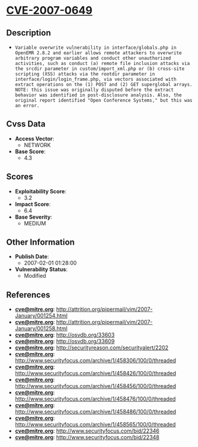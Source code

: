 
# [CVE-2007-0649](http://attrition.org/pipermail/vim/2007-January/001254.html)

## Description

- `Variable overwrite vulnerability in interface/globals.php in OpenEMR 2.8.2 and earlier allows remote attackers to overwrite arbitrary program variables and conduct other unauthorized activities, such as conduct (a) remote file inclusion attacks via the srcdir parameter in custom/import_xml.php or (b) cross-site scripting (XSS) attacks via the rootdir parameter in interface/login/login_frame.php, via vectors associated with extract operations on the (1) POST and (2) GET superglobal arrays.  NOTE: this issue was originally disputed before the extract behavior was identified in post-disclosure analysis. Also, the original report identified "Open Conference Systems," but this was an error.`

## Cvss Data

- **Access Vector**:
  - NETWORK
- **Base Score**:
  - 4.3

## Scores

- **Exploitability Score**:
  - 3.2
- **Impact Score**:
  - 6.4
- **Base Severity**:
  - MEDIUM

## Other Information

- **Publish Date**:
  - 2007-02-01 01:28:00
- **Vulnerability Status**:
  - Modified

## References

- **cve@mitre.org**: http://attrition.org/pipermail/vim/2007-January/001254.html
- **cve@mitre.org**: http://attrition.org/pipermail/vim/2007-January/001258.html
- **cve@mitre.org**: http://osvdb.org/33603
- **cve@mitre.org**: http://osvdb.org/33609
- **cve@mitre.org**: http://securityreason.com/securityalert/2202
- **cve@mitre.org**: http://www.securityfocus.com/archive/1/458306/100/0/threaded
- **cve@mitre.org**: http://www.securityfocus.com/archive/1/458426/100/0/threaded
- **cve@mitre.org**: http://www.securityfocus.com/archive/1/458456/100/0/threaded
- **cve@mitre.org**: http://www.securityfocus.com/archive/1/458476/100/0/threaded
- **cve@mitre.org**: http://www.securityfocus.com/archive/1/458486/100/0/threaded
- **cve@mitre.org**: http://www.securityfocus.com/archive/1/458565/100/0/threaded
- **cve@mitre.org**: http://www.securityfocus.com/bid/22346
- **cve@mitre.org**: http://www.securityfocus.com/bid/22348
